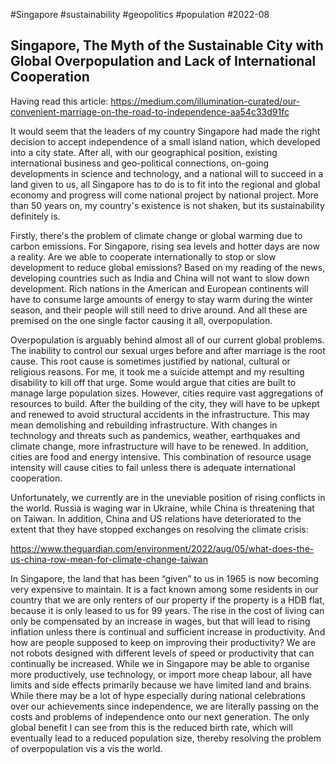 #Singapore
#sustainability
#geopolitics
#population
#2022-08

## Singapore, The Myth of the Sustainable City with Global Overpopulation and Lack of International Cooperation

Having read this article:
https://medium.com/illumination-curated/our-convenient-marriage-on-the-road-to-independence-aa54c33d91fc

It would seem that the leaders of my country Singapore had made the right decision to accept independence of a small island nation, which developed into a city state.  After all, with our geographical position, existing international business and geo-political connections, on-going developments in science and technology, and a national will to succeed in a land given to us, all Singapore has to do is to fit into the regional and global economy and progress will come national project by national project.  More than 50 years on, my country's existence is not shaken, but its sustainability definitely is.

Firstly, there's the problem of climate change or global warming due to carbon emissions.  For Singapore, rising sea levels and hotter days are now a reality.  Are we able to cooperate internationally to stop or slow development to reduce global emissions?  Based on my reading of the news, developing countries such as India and China will not want to slow down development.  Rich nations in the American and European continents will have to consume large amounts of energy to stay warm during the winter season, and their people will still need to drive around.  And all these are premised on the one single factor causing it all, overpopulation.

Overpopulation is arguably behind almost all of our current global problems.  The inability to control our sexual urges before and after marriage is the root cause.  This root cause is sometimes justified by national, cultural or religious reasons.  For me, it took me a suicide attempt and my resulting disability to kill off that urge.  Some would argue that cities are built to manage large population sizes.  However, cities require vast aggregations of resources to build.  After the building of the city, they will have to be upkept and renewed to avoid structural accidents in the infrastructure.  This may mean demolishing and rebuilding infrastructure.  With changes in technology and threats such as pandemics, weather, earthquakes and climate change, more infrastructure will have to be renewed.  In addition, cities are food and energy intensive.  This combination of resource usage intensity will cause cities to fail unless there is adequate international cooperation.

Unfortunately, we currently are in the uneviable position of rising conflicts in the world.  Russia is waging war in Ukraine, while China is threatening that on Taiwan.  In addition, China and US relations have deteriorated to the extent that they have stopped exchanges on resolving the climate crisis:

https://www.theguardian.com/environment/2022/aug/05/what-does-the-us-china-row-mean-for-climate-change-taiwan

In Singapore, the land that has been “given” to us in 1965 is now becoming very expensive to maintain. It is a fact known among some residents in our country that we are only renters of our property if the property is a HDB flat, because it is only leased to us for 99 years. The rise in the cost of living can only be compensated by an increase in wages, but that will lead to rising inflation unless there is continual and sufficient increase in productivity. And how are people supposed to keep on improving their productivity? We are not robots designed with different levels of speed or productivity that can continually be increased. While we in Singapore may be able to organise more productively, use technology, or import more cheap labour, all have limits and side effects primarily because we have limited land and brains. While there may be a lot of hype especially during national celebrations over our achievements since independence, we are literally passing on the costs and problems of independence onto our next generation. The only global benefit I can see from this is the reduced birth rate, which will eventually lead to a reduced population size, thereby resolving the problem of overpopulation vis a vis the world.

